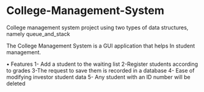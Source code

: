 # College-Management-System
College management system project using two types of data structures, namely queue_and_stack

The College Management System is a GUI application that helps
In student management.

• Features
1- Add a student to the waiting list
2-Register students according to grades
3-The request to save them is recorded in a database
4- Ease of modifying investor student data
5- Any student with an ID number will be deleted
